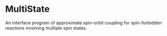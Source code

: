 # MultiState
An interface program of approximate spin-orbit coupling for spin-forbidden reactions involving multiple spin states.
